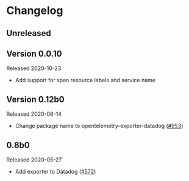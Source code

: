 # Changelog

## Unreleased

## Version 0.0.10

Released 2020-10-23

- Add support for span resource labels and service name 

## Version 0.12b0

Released 2020-08-14

- Change package name to opentelemetry-exporter-datadog
  ([#953](https://github.com/open-telemetry/opentelemetry-python/pull/953))

## 0.8b0

Released 2020-05-27

- Add exporter to Datadog 
  ([#572](https://github.com/open-telemetry/opentelemetry-python/pull/572))

